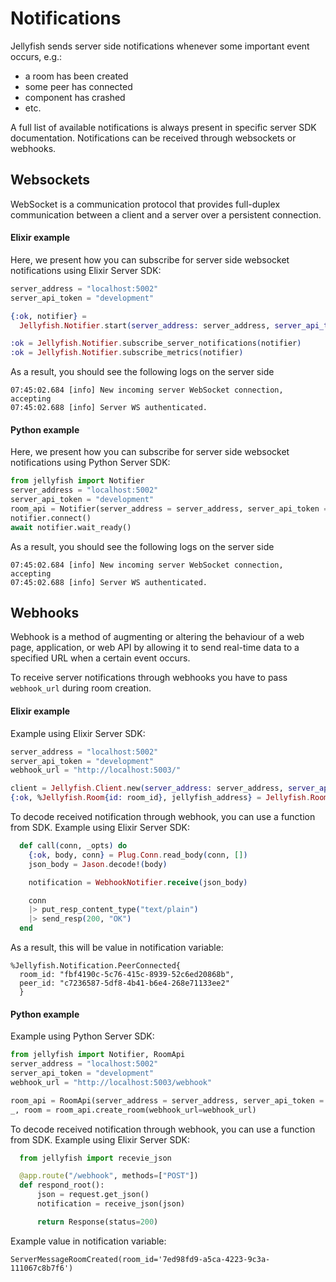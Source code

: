 # Notifications

Jellyfish sends server side notifications whenever some important event occurs, e.g.:
* a room has been created
* some peer has connected
* component has crashed
* etc.

A full list of available notifications is always present in specific server SDK documentation.
Notifications can be received through websockets or webhooks.


## Websockets
WebSocket is a communication protocol that provides full-duplex communication between a client and a server over a persistent connection.

#### Elixir example
Here, we present how you can subscribe for server side websocket notifications using Elixir Server SDK:

```elixir
server_address = "localhost:5002"
server_api_token = "development"

{:ok, notifier} =
  Jellyfish.Notifier.start(server_address: server_address, server_api_token: server_api_token)

:ok = Jellyfish.Notifier.subscribe_server_notifications(notifier)
:ok = Jellyfish.Notifier.subscribe_metrics(notifier)
```

As a result, you should see the following logs on the server side

```
07:45:02.684 [info] New incoming server WebSocket connection, accepting
07:45:02.688 [info] Server WS authenticated.
```

#### Python example
Here, we present how you can subscribe for server side websocket notifications using Python Server SDK:

```python
from jellyfish import Notifier
server_address = "localhost:5002"
server_api_token = "development"
room_api = Notifier(server_address = server_address, server_api_token = server_api_token)
notifier.connect()
await notifier.wait_ready()
```

As a result, you should see the following logs on the server side
```
07:45:02.684 [info] New incoming server WebSocket connection, accepting
07:45:02.688 [info] Server WS authenticated.
```

## Webhooks
Webhook is a method of augmenting or altering the behaviour of a web page, application, or web API by allowing it to send real-time data to a specified URL when a certain event occurs.

To receive server notifications through webhooks you have to pass `webhook_url` during room creation.

#### Elixir example

Example using Elixir Server SDK:
```elixir
server_address = "localhost:5002"
server_api_token = "development"
webhook_url = "http://localhost:5003/"

client = Jellyfish.Client.new(server_address: server_address, server_api_token: server_api_token)
{:ok, %Jellyfish.Room{id: room_id}, jellyfish_address} = Jellyfish.Room.create(client, max_peers: 10, webhook_url: webhook_url)
```

To decode received notification through webhook, you can use a function from SDK.
Example using Elixir Server SDK:
```elixir
  def call(conn, _opts) do
    {:ok, body, conn} = Plug.Conn.read_body(conn, [])
    json_body = Jason.decode!(body)

    notification = WebhookNotifier.receive(json_body)

    conn
    |> put_resp_content_type("text/plain")
    |> send_resp(200, "OK")
  end
```

As a result, this will be value in notification variable:
```
%Jellyfish.Notification.PeerConnected{
  room_id: "fbf4190c-5c76-415c-8939-52c6ed20868b",
  peer_id: "c7236587-5df8-4b41-b6e4-268e71133ee2"
  }
```


#### Python example
Example using Python Server SDK:
```python
from jellyfish import Notifier, RoomApi
server_address = "localhost:5002"
server_api_token = "development"
webhook_url = "http://localhost:5003/webhook"

room_api = RoomApi(server_address = server_address, server_api_token = server_api_token)
_, room = room_api.create_room(webhook_url=webhook_url)
```

To decode received notification through webhook, you can use a function from SDK.
Example using Elixir Server SDK:
```python
  from jellyfish import recevie_json

  @app.route("/webhook", methods=["POST"])
  def respond_root():
      json = request.get_json()
      notification = receive_json(json)

      return Response(status=200)
```

Example value in notification variable:
```
ServerMessageRoomCreated(room_id='7ed98fd9-a5ca-4223-9c3a-111067c8b7f6')
```



